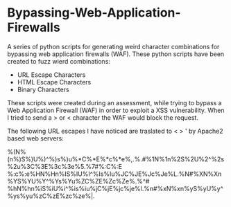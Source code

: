 # Bypassing-Web-Application-Firewalls
A series of python scripts for generating weird character combinations for bypassing web application firewalls (WAF).
These python scripts have been created to fuzz wierd combinations:

 * URL Escape Characters 
 * HTML Escape Characters
 * Binary Characters

These scripts were created during an assessment, while trying to bypass a Web Application Firewall (WAF) in order to exploit a XSS vulnerability.
When I tried to send a > or < character the WAF would block the request.


The following URL escapes I have noticed are traslated to < > ' by Apache2 based web servers:

%(N%(n%)S%)U%)^%)s%)u%*C%*E%*c%*e%,.%.#%1N%1n%2S%2U%2^%2s%2u%3C%3E%3c%3e%5.%7#%:C%:E
%:c%:e%HN%Hn%IS%IU%I^%Is%Iu%JC%JE%Jc%Je%L.%N#%XN%Xn%YS%YU%Y^%Ys%Yu%ZC%ZE%Zc%Ze%\.%^#
%hN%hn%iS%iU%i^%is%iu%jC%jE%jc%je%l.%n#%xN%xn%yS%yU%y^%ys%yu%zC%zE%zc%ze%|.

